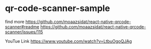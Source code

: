 # qr-code-scanner-sample

find more
        https://github.com/moaazsidat/react-native-qrcode-scanner#readme
        https://github.com/moaazsidat/react-native-qrcode-scanner/issues/115

YouTue Link 
        https://www.youtube.com/watch?v=LtbuOgoQJAg
